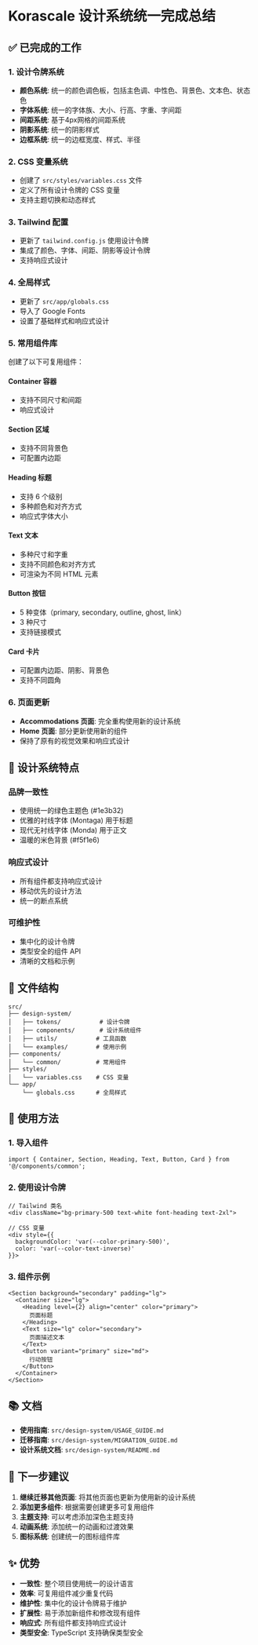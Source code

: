 # Korascale 设计系统统一完成总结

## ✅ 已完成的工作

### 1. 设计令牌系统
- **颜色系统**: 统一的颜色调色板，包括主色调、中性色、背景色、文本色、状态色
- **字体系统**: 统一的字体族、大小、行高、字重、字间距
- **间距系统**: 基于4px网格的间距系统
- **阴影系统**: 统一的阴影样式
- **边框系统**: 统一的边框宽度、样式、半径

### 2. CSS 变量系统
- 创建了 `src/styles/variables.css` 文件
- 定义了所有设计令牌的 CSS 变量
- 支持主题切换和动态样式

### 3. Tailwind 配置
- 更新了 `tailwind.config.js` 使用设计令牌
- 集成了颜色、字体、间距、阴影等设计令牌
- 支持响应式设计

### 4. 全局样式
- 更新了 `src/app/globals.css`
- 导入了 Google Fonts
- 设置了基础样式和响应式设计

### 5. 常用组件库
创建了以下可复用组件：

#### Container 容器
- 支持不同尺寸和间距
- 响应式设计

#### Section 区域
- 支持不同背景色
- 可配置内边距

#### Heading 标题
- 支持 6 个级别
- 多种颜色和对齐方式
- 响应式字体大小

#### Text 文本
- 多种尺寸和字重
- 支持不同颜色和对齐方式
- 可渲染为不同 HTML 元素

#### Button 按钮
- 5 种变体（primary, secondary, outline, ghost, link）
- 3 种尺寸
- 支持链接模式

#### Card 卡片
- 可配置内边距、阴影、背景色
- 支持不同圆角

### 6. 页面更新
- **Accommodations 页面**: 完全重构使用新的设计系统
- **Home 页面**: 部分更新使用新的组件
- 保持了原有的视觉效果和响应式设计

## 🎨 设计系统特点

### 品牌一致性
- 使用统一的绿色主题色 (#1e3b32)
- 优雅的衬线字体 (Montaga) 用于标题
- 现代无衬线字体 (Monda) 用于正文
- 温暖的米色背景 (#f5f1e6)

### 响应式设计
- 所有组件都支持响应式设计
- 移动优先的设计方法
- 统一的断点系统

### 可维护性
- 集中化的设计令牌
- 类型安全的组件 API
- 清晰的文档和示例

## 📁 文件结构

```
src/
├── design-system/
│   ├── tokens/           # 设计令牌
│   ├── components/       # 设计系统组件
│   ├── utils/           # 工具函数
│   └── examples/        # 使用示例
├── components/
│   └── common/          # 常用组件
├── styles/
│   └── variables.css    # CSS 变量
└── app/
    └── globals.css      # 全局样式
```

## 🚀 使用方法

### 1. 导入组件
```tsx
import { Container, Section, Heading, Text, Button, Card } from '@/components/common';
```

### 2. 使用设计令牌
```tsx
// Tailwind 类名
<div className="bg-primary-500 text-white font-heading text-2xl">

// CSS 变量
<div style={{ 
  backgroundColor: 'var(--color-primary-500)',
  color: 'var(--color-text-inverse)'
}}>
```

### 3. 组件示例
```tsx
<Section background="secondary" padding="lg">
  <Container size="lg">
    <Heading level={2} align="center" color="primary">
      页面标题
    </Heading>
    <Text size="lg" color="secondary">
      页面描述文本
    </Text>
    <Button variant="primary" size="md">
      行动按钮
    </Button>
  </Container>
</Section>
```

## 📚 文档

- **使用指南**: `src/design-system/USAGE_GUIDE.md`
- **迁移指南**: `src/design-system/MIGRATION_GUIDE.md`
- **设计系统文档**: `src/design-system/README.md`

## 🎯 下一步建议

1. **继续迁移其他页面**: 将其他页面也更新为使用新的设计系统
2. **添加更多组件**: 根据需要创建更多可复用组件
3. **主题支持**: 可以考虑添加深色主题支持
4. **动画系统**: 添加统一的动画和过渡效果
5. **图标系统**: 创建统一的图标组件库

## ✨ 优势

- **一致性**: 整个项目使用统一的设计语言
- **效率**: 可复用组件减少重复代码
- **维护性**: 集中化的设计令牌易于维护
- **扩展性**: 易于添加新组件和修改现有组件
- **响应式**: 所有组件都支持响应式设计
- **类型安全**: TypeScript 支持确保类型安全






























